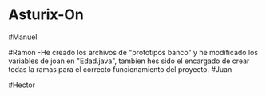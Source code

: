 # Asturix-On

#Manuel

#Ramon
-He creado los archivos de "prototipos banco" y he modificado los variables de joan en "Edad.java", tambien hes sido el encargado de 
crear todas la ramas para el correcto funcionamiento del proyecto.
#Juan

#Hector
